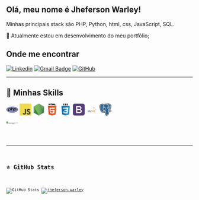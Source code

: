 ##  Olá, meu nome é Jheferson Warley!

Minhas principais stack são PHP, Python, html, css, JavaScript, SQL.

🔭 Atualmente estou em desenvolvimento do meu portfólio;

## Onde me encontrar

[![Linkedin](https://img.shields.io/badge/jhefersonwarley-blue?style=flat-square&logo=Linkedin&logoColor=white&link=https://www.linkedin.com/in/jheferson-warley)](https://www.linkedin.com/in/jheferson-warley)
[![Gmail Badge](https://img.shields.io/badge/-jhefersonwarley@gmail.com-006bed?style=flat-square&logo=Gmail&logoColor=white&link=mailto:jhefersonwarley@gmail.com)](mailto:jhefersonwarley@gmail.com)
[![GitHub](https://img.shields.io/github/followers/jheferson-warley?label=follow&style=social)](https://github.com/jheferson-warley)

---

## 🚀 Minhas Skills

<code><img height="32" src="https://raw.githubusercontent.com/github/explore/80688e429a7d4ef2fca1e82350fe8e3517d3494d/topics/php/php.png" alt="php"/></code>
<code><img height="32" src="https://raw.githubusercontent.com/github/explore/80688e429a7d4ef2fca1e82350fe8e3517d3494d/topics/javascript/javascript.png" alt="Javascript"/></code>
<code><img height="32" src="https://raw.githubusercontent.com/github/explore/80688e429a7d4ef2fca1e82350fe8e3517d3494d/topics/nodejs/nodejs.png" alt="Nodejs"/></code>
<code><img height="32" src="https://raw.githubusercontent.com/github/explore/80688e429a7d4ef2fca1e82350fe8e3517d3494d/topics/html/html.png" alt="HTML5"/></code>
<code><img height="32" src="https://raw.githubusercontent.com/github/explore/80688e429a7d4ef2fca1e82350fe8e3517d3494d/topics/css/css.png" alt="CSS"/></code>
<code><img height="32" src="https://raw.githubusercontent.com/github/explore/80688e429a7d4ef2fca1e82350fe8e3517d3494d/topics/bootstrap/bootstrap.png" alt="Bootstrap"/></code>
<code><img height="32" src="https://raw.githubusercontent.com/github/explore/80688e429a7d4ef2fca1e82350fe8e3517d3494d/topics/mysql/mysql.png" alt="MySQL"/></code>
<code><img height="32" src="https://raw.githubusercontent.com/github/explore/80688e429a7d4ef2fca1e82350fe8e3517d3494d/topics/postgresql/postgresql.png" alt="PostegreSQL"/><code>
<code><img height="32" src="https://raw.githubusercontent.com/github/explore/80688e429a7d4ef2fca1e82350fe8e3517d3494d/topics/mongodb/mongodb.png" alt="MongoDB"/></code>

---

## ⭐ GitHub Stats

![GitHub Stats](https://github-readme-stats.vercel.app/api?username=jheferson-warley&show_icons=true)
[![jheferson-warley](https://github-readme-stats.vercel.app/api/top-langs/?username=jheferson-warley&hide=html&layout=compact&theme=default)](https://github.com/anuraghazra/github-readme-stats)
